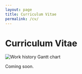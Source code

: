 ```yaml
---
layout: page
title: Curriculum Vitae
permalink: /cv/
---
```

<style>
    .image-container {
        width: 100%;
        overflow-x: auto;
        white-space: nowrap;
    }
    .image-container img {
        max-width: none;
        height: auto;
    }
</style>

# Curriculum Vitae
<div class="image-container">
    <img src="https://blakesnotes.io/assets/images/work_history_gantt.png" alt="Work history Gantt chart">
</div>

Coming soon.